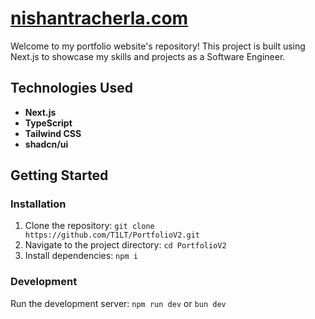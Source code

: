 # [nishantracherla.com](https://nishantracherla.com)

Welcome to my portfolio website's repository! This project is built using Next.js to showcase my skills and projects as a Software Engineer.

## Technologies Used
- **Next.js**
- **TypeScript**
- **Tailwind CSS**
- **shadcn/ui**

## Getting Started

### Installation
1. Clone the repository: `git clone https://github.com/T1LT/PortfolioV2.git`
2. Navigate to the project directory: `cd PortfolioV2`
3. Install dependencies: `npm i`

### Development
Run the development server: `npm run dev` or `bun dev`
